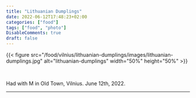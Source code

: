 ```yaml
---
title: "Lithuanian Dumplings"
date: 2022-06-12T17:48:23+02:00
categories: ["food"]
tags: ["food", "photo"]
DisableComments: true
draft: false
---
```


{{< figure src="/food/vilnius/lithuanian-dumplings/images/lithuanian-dumplings.jpg" alt="lithuanian-dumplings" width="50%" height="50%" >}}

<br>

Had with M in Old Town, Vilnius. June 12th, 2022.

---